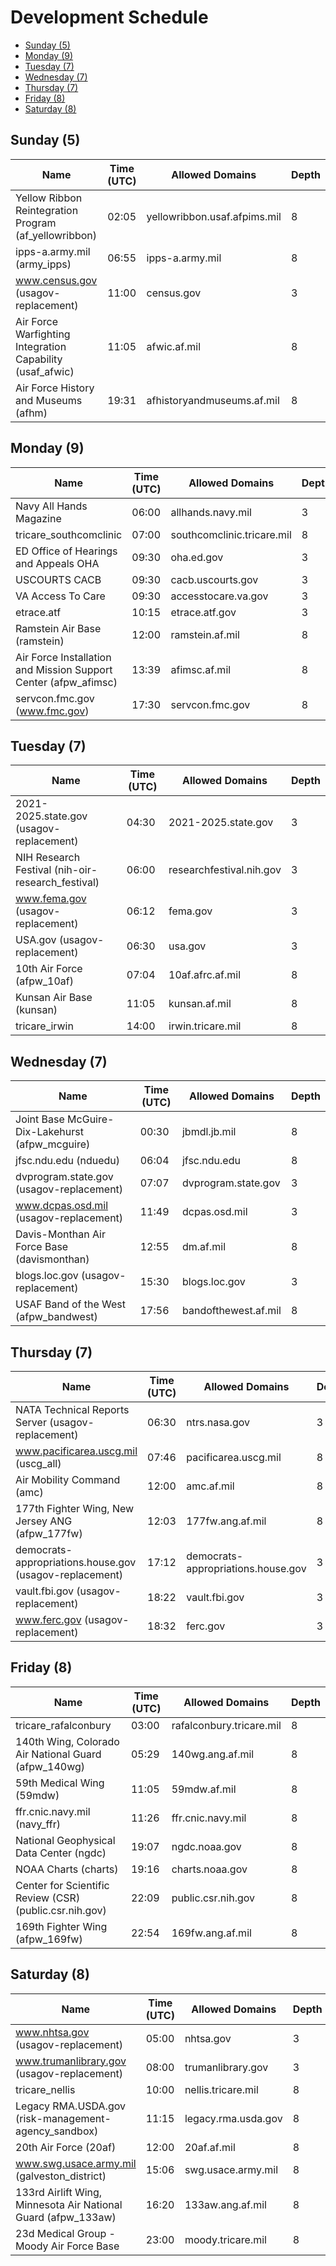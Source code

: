 # Development Schedule
 * [Sunday (5)](#sunday-5)
 * [Monday (9)](#monday-9)
 * [Tuesday (7)](#tuesday-7)
 * [Wednesday (7)](#wednesday-7)
 * [Thursday (7)](#thursday-7)
 * [Friday (8)](#friday-8)
 * [Saturday (8)](#saturday-8)


## Sunday (5)
|Name|Time (UTC)|Allowed Domains|Depth|
|---|---|---|---|
|Yellow Ribbon Reintegration Program (af_yellowribbon)|02:05|yellowribbon.usaf.afpims.mil|8|
|ipps-a.army.mil (army_ipps)|06:55|ipps-a.army.mil|8|
|www.census.gov (usagov-replacement)|11:00|census.gov|3|
|Air Force Warfighting Integration Capability (usaf_afwic)|11:05|afwic.af.mil|8|
|Air Force History and Museums (afhm)|19:31|afhistoryandmuseums.af.mil|8|


## Monday (9)
|Name|Time (UTC)|Allowed Domains|Depth|
|---|---|---|---|
|Navy All Hands Magazine|06:00|allhands.navy.mil|3|
|tricare_southcomclinic|07:00|southcomclinic.tricare.mil|8|
|ED Office of Hearings and Appeals OHA|09:30|oha.ed.gov|3|
|USCOURTS CACB|09:30|cacb.uscourts.gov|3|
|VA Access To Care|09:30|accesstocare.va.gov|3|
|etrace.atf|10:15|etrace.atf.gov|3|
|Ramstein Air Base (ramstein)|12:00|ramstein.af.mil|8|
|Air Force Installation and Mission Support Center (afpw_afimsc)|13:39|afimsc.af.mil|8|
|servcon.fmc.gov (www.fmc.gov)|17:30|servcon.fmc.gov|8|


## Tuesday (7)
|Name|Time (UTC)|Allowed Domains|Depth|
|---|---|---|---|
|2021-2025.state.gov (usagov-replacement)|04:30|2021-2025.state.gov|3|
|NIH Research Festival (nih-oir-research_festival)|06:00|researchfestival.nih.gov|3|
|www.fema.gov (usagov-replacement)|06:12|fema.gov|3|
|USA.gov (usagov-replacement)|06:30|usa.gov|3|
|10th Air Force (afpw_10af)|07:04|10af.afrc.af.mil|8|
|Kunsan Air Base (kunsan)|11:05|kunsan.af.mil|8|
|tricare_irwin|14:00|irwin.tricare.mil|8|


## Wednesday (7)
|Name|Time (UTC)|Allowed Domains|Depth|
|---|---|---|---|
|Joint Base McGuire-Dix-Lakehurst (afpw_mcguire)|00:30|jbmdl.jb.mil|8|
|jfsc.ndu.edu (nduedu)|06:04|jfsc.ndu.edu|8|
|dvprogram.state.gov (usagov-replacement)|07:07|dvprogram.state.gov|3|
|www.dcpas.osd.mil (usagov-replacement)|11:49|dcpas.osd.mil|3|
|Davis-Monthan Air Force Base (davismonthan)|12:55|dm.af.mil|8|
|blogs.loc.gov (usagov-replacement)|15:30|blogs.loc.gov|3|
|USAF Band of the West (afpw_bandwest)|17:56|bandofthewest.af.mil|8|


## Thursday (7)
|Name|Time (UTC)|Allowed Domains|Depth|
|---|---|---|---|
|NATA Technical Reports Server (usagov-replacement)|06:30|ntrs.nasa.gov|3|
|www.pacificarea.uscg.mil (uscg_all)|07:46|pacificarea.uscg.mil|8|
|Air Mobility Command (amc)|12:00|amc.af.mil|8|
|177th Fighter Wing, New Jersey ANG (afpw_177fw)|12:03|177fw.ang.af.mil|8|
|democrats-appropriations.house.gov (usagov-replacement)|17:12|democrats-appropriations.house.gov|3|
|vault.fbi.gov (usagov-replacement)|18:22|vault.fbi.gov|3|
|www.ferc.gov (usagov-replacement)|18:32|ferc.gov|3|


## Friday (8)
|Name|Time (UTC)|Allowed Domains|Depth|
|---|---|---|---|
|tricare_rafalconbury|03:00|rafalconbury.tricare.mil|8|
|140th Wing, Colorado Air National Guard (afpw_140wg)|05:29|140wg.ang.af.mil|8|
|59th Medical Wing (59mdw)|11:05|59mdw.af.mil|8|
|ffr.cnic.navy.mil (navy_ffr)|11:26|ffr.cnic.navy.mil|8|
|National Geophysical Data Center (ngdc)|19:07|ngdc.noaa.gov|8|
|NOAA Charts (charts)|19:16|charts.noaa.gov|8|
|Center for Scientific Review (CSR) (public.csr.nih.gov)|22:09|public.csr.nih.gov|8|
|169th Fighter Wing (afpw_169fw)|22:54|169fw.ang.af.mil|8|


## Saturday (8)
|Name|Time (UTC)|Allowed Domains|Depth|
|---|---|---|---|
|www.nhtsa.gov (usagov-replacement)|05:00|nhtsa.gov|3|
|www.trumanlibrary.gov (usagov-replacement)|08:00|trumanlibrary.gov|3|
|tricare_nellis|10:00|nellis.tricare.mil|8|
|Legacy RMA.USDA.gov (risk-management-agency_sandbox)|11:15|legacy.rma.usda.gov|8|
|20th Air Force (20af)|12:00|20af.af.mil|8|
|www.swg.usace.army.mil (galveston_district)|15:06|swg.usace.army.mil|8|
|133rd Airlift Wing, Minnesota Air National Guard (afpw_133aw)|16:20|133aw.ang.af.mil|8|
|23d Medical Group - Moody Air Force Base|23:00|moody.tricare.mil|8|

